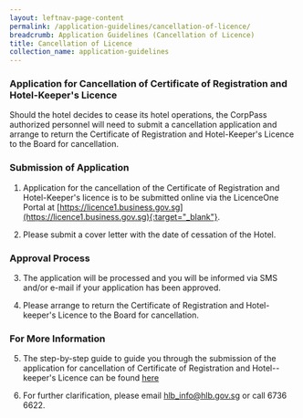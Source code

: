 ```yaml
---
layout: leftnav-page-content
permalink: /application-guidelines/cancellation-of-licence/
breadcrumb: Application Guidelines (Cancellation of Licence) 
title: Cancellation of Licence
collection_name: application-guidelines
---
```


### **Application for Cancellation of Certificate of Registration and Hotel-Keeper's Licence**

Should the hotel decides to cease its hotel operations, the CorpPass authorized personnel will need to submit a cancellation application and arrange to return the Certificate of Registration and Hotel-Keeper's Licence to the Board for cancellation.

### **Submission of Application**

1. Application for the cancellation of the Certificate of Registration and Hotel-Keeper's licence is to be submitted online via the LicenceOne Portal at [https://licence1.business.gov.sg](https://licence1.business.gov.sg){:target="_blank"}.

2. Please submit a cover letter with the date of cessation of the Hotel.

### **Approval Process**

3. The application will be processed and you will be informed via SMS and/or e-mail if your application has been approved.

4. Please arrange to return the Certificate of Registration and Hotel-keeper's Licence to the Board for cancellation.

### **For More Information**

5. The step-by-step guide to guide you through the submission of the application for cancellation of Certificate of Registration and Hotel--keeper's Licence can be found [here]({{site.baseurl}}/media/guides/files/guide-cancellation-of-licence.pdf)

6. For further clarification, please email [hlb_info@hlb.gov.sg](mailto:hlb_info@hlb.gov.sg) or call 6736 6622.
